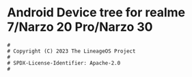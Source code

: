 # Android Device tree for realme 7/Narzo 20 Pro/Narzo 30

```
#
# Copyright (C) 2023 The LineageOS Project
#
# SPDX-License-Identifier: Apache-2.0
#
```
